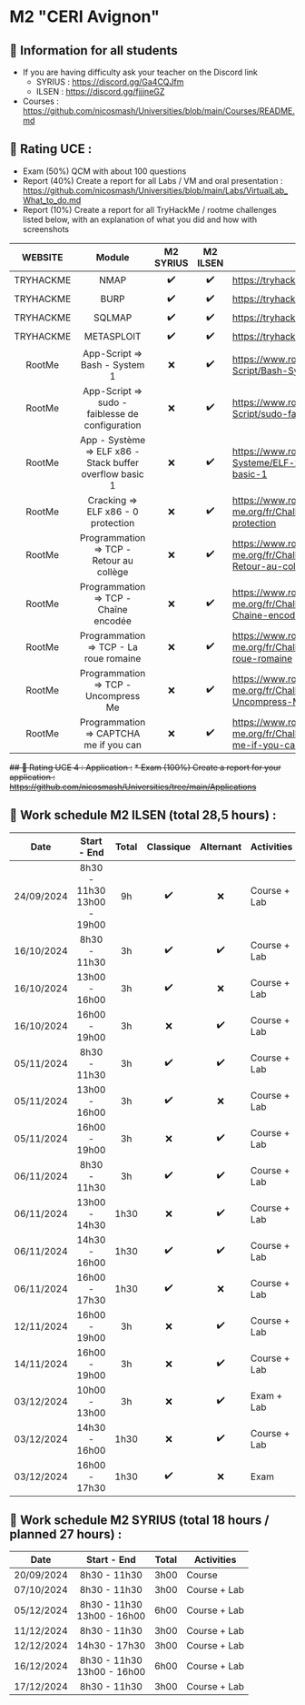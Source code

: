 # M2 "CERI Avignon"

## 📢 Information for all students

* If you are having difficulty ask your teacher on the Discord link
    * SYRIUS : https://discord.gg/Ga4CQJfm
    * ILSEN : https://discord.gg/fjjjneGZ
* Courses : https://github.com/nicosmash/Universities/blob/main/Courses/README.md

## 📢 Rating UCE : 
* Exam (50%) QCM with about 100 questions
* Report (40%) Create a report for all Labs / VM and oral presentation : https://github.com/nicosmash/Universities/blob/main/Labs/VirtualLab_What_to_do.md
* Report (10%) Create a report for all TryHackMe / rootme challenges listed below, with an explanation of what you did and how with screenshots

| WEBSITE | Module | M2 SYRIUS |  M2 ILSEN |  URL |
| :---: | :---: | :---: | :---: | ------------- |
| TRYHACKME | NMAP  | :heavy_check_mark: | :heavy_check_mark: | https://tryhackme.com/room/furthernmap |
| TRYHACKME | BURP  | :heavy_check_mark: | :heavy_check_mark: | https://tryhackme.com/r/room/burpsuiterepeater |
| TRYHACKME | SQLMAP  | :heavy_check_mark: | :heavy_check_mark: | https://tryhackme.com/room/sqlmap |
| TRYHACKME | METASPLOIT  | :heavy_check_mark: | :heavy_check_mark: | https://tryhackme.com/room/metasploitintro |
| RootMe | App-Script => Bash - System 1  | :x: | :heavy_check_mark: | https://www.root-me.org/fr/Challenges/App-Script/Bash-System-1 |
| RootMe  | App-Script => sudo - faiblesse de configuration | :x: | :heavy_check_mark: | https://www.root-me.org/fr/Challenges/App-Script/sudo-faiblesse-de-configuration
| RootMe  | App - Système => ELF x86 - Stack buffer overflow basic 1 | :x: | :heavy_check_mark: | https://www.root-me.org/fr/Challenges/App-Systeme/ELF-x86-Stack-buffer-overflow-basic-1
| RootMe  | Cracking => ELF x86 - 0 protection | :x: | :heavy_check_mark: | https://www.root-me.org/fr/Challenges/Cracking/ELF-x86-0-protection
| RootMe  | Programmation => TCP - Retour au collège | :x: | :heavy_check_mark: | https://www.root-me.org/fr/Challenges/Programmation/TCP-Retour-au-college
| RootMe  | Programmation => TCP - Chaîne encodée | :x: | :heavy_check_mark: | https://www.root-me.org/fr/Challenges/Programmation/TCP-Chaine-encodee
| RootMe  | Programmation => TCP - La roue romaine | :x: | :heavy_check_mark: | https://www.root-me.org/fr/Challenges/Programmation/TCP-La-roue-romaine
| RootMe  | Programmation => TCP - Uncompress Me | :x: | :heavy_check_mark: | https://www.root-me.org/fr/Challenges/Programmation/TCP-Uncompress-Me
| RootMe  | Programmation => CAPTCHA me if you can | :x: | :heavy_check_mark: | https://www.root-me.org/fr/Challenges/Programmation/CAPTCHA-me-if-you-can

~~## 📢 Rating UCE 4 : Application :~~
~~* Exam (100%) Create a report for your application : https://github.com/nicosmash/Universities/tree/main/Applications~~

## 📢 Work schedule M2 ILSEN (total 28,5 hours) :
| Date  | Start - End | Total |  Classique |  Alternant |  Activities |
| :---: | :---------: | :---------: | :---------: | :---------: | ------------- |
| 24/09/2024  | 8h30 - 11h30 <br> 13h00 - 19h00 | 9h | :heavy_check_mark: | :x: | Course + Lab |
| 16/10/2024  | 8h30 - 11h30 | 3h | :heavy_check_mark: | :heavy_check_mark: | Course + Lab |
| 16/10/2024  | 13h00 - 16h00 | 3h | :heavy_check_mark: | :x: | Course + Lab |
| 16/10/2024  | 16h00 - 19h00 | 3h | :x: | :heavy_check_mark: | Course + Lab |
| 05/11/2024  | 8h30 - 11h30 | 3h | :heavy_check_mark: | :heavy_check_mark: | Course + Lab |
| 05/11/2024  | 13h00 - 16h00 | 3h | :heavy_check_mark: | :x: | Course + Lab |
| 05/11/2024  | 16h00 - 19h00 | 3h | :x: | :heavy_check_mark: | Course + Lab |
| 06/11/2024  | 8h30 - 11h30 | 3h | :heavy_check_mark: | :heavy_check_mark: | Course + Lab |
| 06/11/2024  | 13h00 - 14h30 | 1h30 | :x: | :heavy_check_mark: | Course + Lab |
| 06/11/2024  | 14h30 - 16h00 | 1h30 | :heavy_check_mark: | :heavy_check_mark: | Course + Lab |
| 06/11/2024  | 16h00 - 17h30 | 1h30 | :heavy_check_mark: | :x: | Course + Lab |
| 12/11/2024  | 16h00 - 19h00 | 3h | :x: | :heavy_check_mark: | Course + Lab |
| 14/11/2024  | 16h00 - 19h00 | 3h | :x: | :heavy_check_mark: | Course + Lab |
| 03/12/2024  | 10h00 - 13h00 | 3h | :x: | :heavy_check_mark: | Exam + Lab |
| 03/12/2024  | 14h30 - 16h00 | 1h30 | :x: | :heavy_check_mark: | Course + Lab |
| 03/12/2024  | 16h00 - 17h30 | 1h30 | :heavy_check_mark: | :x: | Exam |

## 📢 Work schedule M2 SYRIUS (total 18 hours / planned 27 hours) :
| Date  | Start - End | Total |  Activities |
| :---: | :---------: | :---------: | ------------- |
| 20/09/2024  | 8h30 - 11h30 | 3h00 | Course |
| 07/10/2024  | 8h30 - 11h30 | 3h00 | Course + Lab |
| 05/12/2024  | 8h30 - 11h30 <br> 13h00 - 16h00 | 6h00 | Course + Lab |
| 11/12/2024  | 8h30 - 11h30 | 3h00 | Course + Lab |
| 12/12/2024  | 14h30 - 17h30 | 3h00 | Course + Lab |
| 16/12/2024  | 8h30 - 11h30 <br> 13h00 - 16h00 | 6h00 | Course + Lab |
| 17/12/2024  | 8h30 - 11h30 | 3h00 | Course + Lab |
